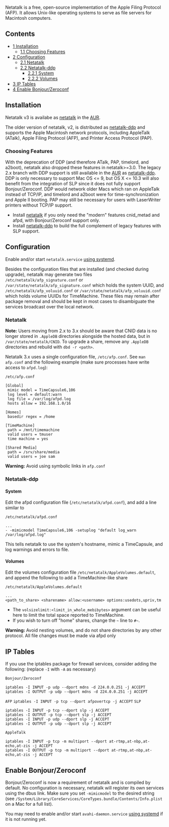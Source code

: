 Netatalk is a free, open-source implementation of the Apple Filing Protocol (AFP). It allows Unix-like operating systems to serve as file servers for Macintosh computers.

## Contents

*   [1 Installation](#Installation)
    *   [1.1 Choosing Features](#Choosing_Features)
*   [2 Configuration](#Configuration)
    *   [2.1 Netatalk](#Netatalk)
    *   [2.2 Netatalk-ddp](#Netatalk-ddp)
        *   [2.2.1 System](#System)
        *   [2.2.2 Volumes](#Volumes)
*   [3 IP Tables](#IP_Tables)
*   [4 Enable Bonjour/Zeroconf](#Enable_Bonjour.2FZeroconf)

## Installation

Netatalk v3 is availabe as [netatalk](https://aur.archlinux.org/packages/netatalk/) in the [AUR](/index.php/AUR "AUR").

The older version of netatalk, v2, is distributed as [netatalk-ddp](https://aur.archlinux.org/packages/netatalk-ddp/) and supports the Apple Macintosh network protocols, including AppleTalk (ATalk), Apple Filing Protocol (AFP), and Printer Access Protocol (PAP).

### Choosing Features

With the deprecation of DDP (and therefore ATalk, PAP, timelord, and a2boot), netatalk also dropped these features in netatalk>=3.0\. The legacy 2.x branch with DDP support is still available in the [AUR](/index.php/AUR "AUR") as [netatalk-ddp](https://aur.archlinux.org/packages/netatalk-ddp/). DDP is only necessary to support Mac OS <= 9, but OS X <= 10.3 will also benefit from the integration of SLP since it does not fully support Bonjour/Zeroconf. DDP would network older Macs which ran on AppleTalk instead of TCP/IP, and timelord and a2boot were for time-synchronization and Apple II booting. PAP may still be necessary for users with LaserWriter printers without TCP/IP support.

*   Install [netatalk](https://aur.archlinux.org/packages/netatalk/) if you only need the "modern" features cnid_metad and afpd, with Bonjour/Zeroconf support only.
*   Install [netatalk-ddp](https://aur.archlinux.org/packages/netatalk-ddp/) to build the full complement of legacy features with SLP support.

## Configuration

Enable and/or start `netatalk.service` [using systemd](/index.php/Systemd#Using_units "Systemd").

Besides the configuration files that are installed (and checked during upgrade), netatalk may generate two files `/etc/netatalk/afp_signature.conf` or `/var/state/netatalk/afp_signature.conf` which holds the system UUID, and `/etc/netatalk/afp_voluuid.conf` or `/var/state/netatalk/afp_voluuid.conf` which holds volume UUIDs for TimeMachine. These files may remain after package removal and should be kept in most cases to disambiguate the services broadcast over the local network.

### Netatalk

**Note:** Users moving from 2.x to 3.x should be aware that CNID data is no longer stored in `.AppleDB` directories alongside the hosted data, but in `/var/state/netatalk/CNID`. To upgrade a share, remove any `.AppleDB` directories and rebuild with `dbd -r <path>`.

Netatalk 3.x uses a single configuration file, `/etc/afp.conf`. See `man afp.conf` and the following example (make sure processes have write access to `afpd.log`):

 `/etc/afp.conf` 
```
[Global]
 mimic model = TimeCapsule6,106
 log level = default:warn
 log file = /var/log/afpd.log
 hosts allow = 192.168.1.0/16

[Homes]
 basedir regex = /home

[TimeMachine]
 path = /mnt/timemachine
 valid users = tmuser
 time machine = yes

[Shared Media]
 path = /srv/share/media
 valid users = joe sam

```

**Warning:** Avoid using symbolic links in `afp.conf`

### Netatalk-ddp

#### System

Edit the afpd configuration file (`/etc/netatalk/afpd.conf`), and add a line similar to

 `/etc/netatalk/afpd.conf` 
```
...
- -mimicmodel TimeCapsule6,106 -setuplog "default log_warn /var/log/afpd.log"
```

This tells netatalk to use the system's hostname, mimic a TimeCapsule, and log warnings and errors to file.

#### Volumes

Edit the volumes configuration file `/etc/netatalk/AppleVolumes.default`, and append the following to add a TimeMachine-like share

 `/etc/netatalk/AppleVolumes.default` 
```
...
<path_to_share> <sharename> allow:<username> options:usedots,upriv,tm
```

*   The `volsizelimit:<limit_in_whole_mebibytes>` argument can be useful here to limit the total space reported to TimeMachine.
*   If you wish to turn off "home" shares, change the `~` line to `#~`.

**Warning:** Avoid nesting volumes, and do not share directories by any other protocol. All file changes must be made via afpd only

## IP Tables

If you use the iptables package for firewall services, consider adding the following: (replace `-I` with `-A` as necessary)

 `Bonjour/Zeroconf` 
```
iptables -I INPUT -p udp --dport mdns -d 224.0.0.251 -j ACCEPT
iptables -I OUTPUT -p udp --dport mdns -d 224.0.0.251 -j ACCEPT
```
 `AFP`  `iptables -I INPUT -p tcp --dport afpovertcp -j ACCEPT`  `SLP` 
```
iptables -I INPUT -p tcp --dport slp -j ACCEPT
iptables -I OUTPUT -p tcp --dport slp -j ACCEPT
iptables -I INPUT -p udp --dport slp -j ACCEPT
iptables -I OUTPUT -p udp --dport slp -j ACCEPT
```
 `AppleTalk` 
```
iptables -I INPUT -p tcp -m multiport --dport at-rtmp,at-nbp,at-echo,at-zis -j ACCEPT
iptables -I OUTPUT -p tcp -m multiport --dport at-rtmp,at-nbp,at-echo,at-zis -j ACCEPT
```

## Enable Bonjour/Zeroconf

Bonjour/Zeroconf is now a requirement of netatalk and is compiled by default. No configuration is necessary, netatalk will register its own services using the dbus link. Make sure you set `-mimicmodel` to the desired string (see `/System/Library/CoreServices/CoreTypes.bundle/Contents/Info.plist` on a Mac for a full list).

You may need to enable and/or start `avahi-daemon.service` [using systemd](/index.php/Systemd#Using_units "Systemd") if it is not running yet.